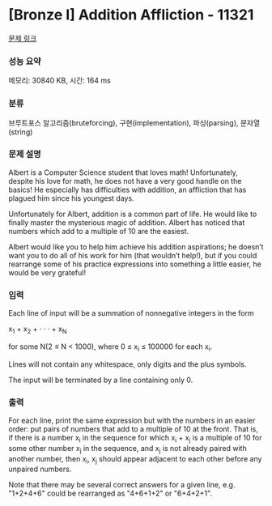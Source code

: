 # [Bronze I] Addition Affliction - 11321 

[문제 링크](https://www.acmicpc.net/problem/11321) 

### 성능 요약

메모리: 30840 KB, 시간: 164 ms

### 분류

브루트포스 알고리즘(bruteforcing), 구현(implementation), 파싱(parsing), 문자열(string)

### 문제 설명

<p>Albert is a Computer Science student that loves math! Unfortunately, despite his love for math, he does not have a very good handle on the basics! He especially has difficulties with addition, an affliction that has plagued him since his youngest days.</p>

<p>Unfortunately for Albert, addition is a common part of life. He would like to finally master the mysterious magic of addition. Albert has noticed that numbers which add to a multiple of 10 are the easiest.</p>

<p>Albert would like you to help him achieve his addition aspirations; he doesn’t want you to do all of his work for him (that wouldn’t help!), but if you could rearrange some of his practice expressions into something a little easier, he would be very grateful!</p>

### 입력 

 <p>Each line of input will be a summation of nonnegative integers in the form</p>

<p>x<sub>1</sub> + x<sub>2</sub> + · · · + x<sub>N</sub></p>

<p>for some N(2 ≤ N < 1000), where 0 ≤ x<sub>i</sub> ≤ 100000 for each x<sub>i</sub>.</p>

<p>Lines will not contain any whitespace, only digits and the plus symbols.</p>

<p>The input will be terminated by a line containing only 0.</p>

### 출력 

 <p>For each line, print the same expression but with the numbers in an easier order: put pairs of numbers that add to a multiple of 10 at the front. That is, if there is a number x<sub>i</sub> in the sequence for which x<sub>i</sub> + x<sub>j</sub> is a multiple of 10 for some other number x<sub>j</sub> in the sequence, and x<sub>j</sub> is not already paired with another number, then x<sub>i</sub>, x<sub>j</sub> should appear adjacent to each other before any unpaired numbers.</p>

<p>Note that there may be several correct answers for a given line, e.g. "1+2+4+6" could be rearranged as "4+6+1+2" or "6+4+2+1".</p>

